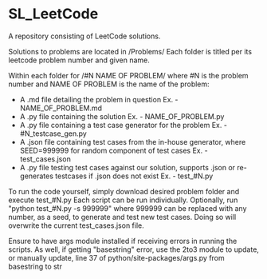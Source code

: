 # SL_LeetCode
A repository consisting of LeetCode solutions.

Solutions to problems are located in /Problems/ 
Each folder is titled per its leetcode problem number and given name.



Within each folder for /#N NAME OF PROBLEM/ where #N is the problem number and NAME OF PROBLEM is the name of the problem:
  - A .md file detailing the problem in question Ex. - NAME_OF_PROBLEM.md
  - A .py file containing the solution Ex. - NAME_OF_PROBLEM.py
  - A .py file containing a test case generator for the problem Ex. - #N_testcase_gen.py
  - A .json file containing test cases from the in-house generator, where SEED=999999 for random component of test cases Ex. - test_cases.json
  - A .py file testing test cases against our solution, supports .json or re-generates testcases if .json does not exist Ex. - test_#N.py



To run the code yourself, simply download desired problem folder and execute test_#N.py
Each script can be run individually.
Optionally, run "python test_#N.py -s 999999" where 999999 can be replaced with any number, as a seed, to generate and test new test cases. Doing so will overwrite the current test_cases.json file.

Ensure to have args module installed if receiving errors in running the scripts. As well, if getting "basestring" error, use the 2to3 module to update, or manually update, line 37 of python/site-packages/args.py from basestring to str
